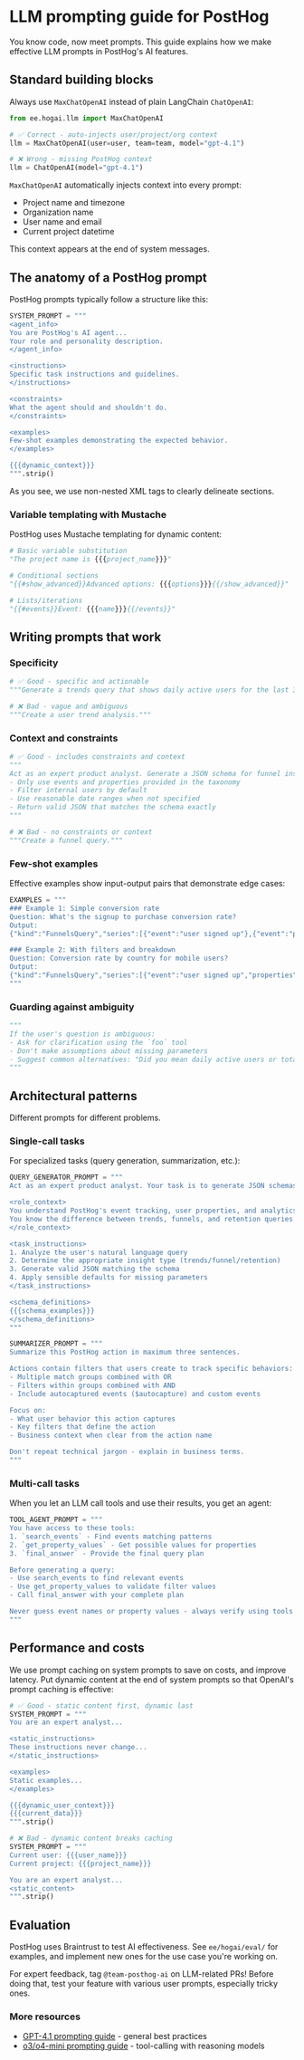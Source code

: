 # LLM prompting guide for PostHog

You know code, now meet prompts. This guide explains how we make effective LLM prompts in PostHog's AI features.

## Standard building blocks

Always use `MaxChatOpenAI` instead of plain LangChain `ChatOpenAI`:

```python
from ee.hogai.llm import MaxChatOpenAI

# ✅ Correct - auto-injects user/project/org context
llm = MaxChatOpenAI(user=user, team=team, model="gpt-4.1")

# ❌ Wrong - missing PostHog context
llm = ChatOpenAI(model="gpt-4.1")
```

`MaxChatOpenAI` automatically injects context into every prompt:

- Project name and timezone
- Organization name
- User name and email
- Current project datetime

This context appears at the end of system messages.

## The anatomy of a PostHog prompt

PostHog prompts typically follow a structure like this:

```python
SYSTEM_PROMPT = """
<agent_info>
You are PostHog's AI agent...
Your role and personality description.
</agent_info>

<instructions>
Specific task instructions and guidelines.
</instructions>

<constraints>
What the agent should and shouldn't do.
</constraints>

<examples>
Few-shot examples demonstrating the expected behavior.
</examples>

{{{dynamic_context}}}
""".strip()
```

As you see, we use non-nested XML tags to clearly delineate sections.

### Variable templating with Mustache

PostHog uses Mustache templating for dynamic content:

```python
# Basic variable substitution
"The project name is {{{project_name}}}"

# Conditional sections
"{{#show_advanced}}Advanced options: {{{options}}}{{/show_advanced}}"

# Lists/iterations
"{{#events}}Event: {{{name}}}{{/events}}"
```

## Writing prompts that work

### Specificity

```python
# ✅ Good - specific and actionable
"""Generate a trends query that shows daily active users for the last 30 days, filtered to exclude internal users, displayed as a line chart."""

# ❌ Bad - vague and ambiguous
"""Create a user trend analysis."""
```

### Context and constraints

```python
# ✅ Good - includes constraints and context
"""
Act as an expert product analyst. Generate a JSON schema for funnel insights.
- Only use events and properties provided in the taxonomy
- Filter internal users by default
- Use reasonable date ranges when not specified
- Return valid JSON that matches the schema exactly
"""

# ❌ Bad - no constraints or context
"""Create a funnel query."""
```

### Few-shot examples

Effective examples show input-output pairs that demonstrate edge cases:

```python
EXAMPLES = """
### Example 1: Simple conversion rate
Question: What's the signup to purchase conversion rate?
Output:
{"kind":"FunnelsQuery","series":[{"event":"user signed up"},{"event":"purchase"}]}

### Example 2: With filters and breakdown
Question: Conversion rate by country for mobile users?
Output:
{"kind":"FunnelsQuery","series":[{"event":"user signed up","properties":[{"key":"$device_type","value":"Mobile"}]},{"event":"purchase"}],"breakdownFilter":{"breakdown":"$geoip_country_name"}}
"""
```

### Guarding against ambiguity

```python
"""
If the user's question is ambiguous:
- Ask for clarification using the `foo` tool
- Don't make assumptions about missing parameters
- Suggest common alternatives: "Did you mean daily active users or total events?"
"""
```

## Architectural patterns

Different prompts for different problems.

### Single-call tasks

For specialized tasks (query generation, summarization, etc.):

```python
QUERY_GENERATOR_PROMPT = """
Act as an expert product analyst. Your task is to generate JSON schemas for PostHog insights.

<role_context>
You understand PostHog's event tracking, user properties, and analytics concepts.
You know the difference between trends, funnels, and retention queries.
</role_context>

<task_instructions>
1. Analyze the user's natural language query
2. Determine the appropriate insight type (trends/funnel/retention)
3. Generate valid JSON matching the schema
4. Apply sensible defaults for missing parameters
</task_instructions>

<schema_definitions>
{{{schema_examples}}}
</schema_definitions>
"""
```

```python
SUMMARIZER_PROMPT = """
Summarize this PostHog action in maximum three sentences.

Actions contain filters that users create to track specific behaviors:
- Multiple match groups combined with OR
- Filters within groups combined with AND
- Include autocaptured events ($autocapture) and custom events

Focus on:
- What user behavior this action captures
- Key filters that define the action
- Business context when clear from the action name

Don't repeat technical jargon - explain in business terms.
"""
```

### Multi-call tasks

When you let an LLM call tools and use their results, you get an agent:

```python
TOOL_AGENT_PROMPT = """
You have access to these tools:
1. `search_events` - Find events matching patterns
2. `get_property_values` - Get possible values for properties
3. `final_answer` - Provide the final query plan

Before generating a query:
- Use search_events to find relevant events
- Use get_property_values to validate filter values
- Call final_answer with your complete plan

Never guess event names or property values - always verify using tools.
"""
```

## Performance and costs

We use prompt caching on system prompts to save on costs, and improve latency.
Put dynamic content at the end of system prompts so that OpenAI's prompt caching is effective:

```python
# ✅ Good - static content first, dynamic last
SYSTEM_PROMPT = """
You are an expert analyst...

<static_instructions>
These instructions never change...
</static_instructions>

<examples>
Static examples...
</examples>

{{{dynamic_user_context}}}
{{{current_data}}}
""".strip()

# ❌ Bad - dynamic content breaks caching
SYSTEM_PROMPT = """
Current user: {{{user_name}}}
Current project: {{{project_name}}}

You are an expert analyst...
<static_content>
""".strip()
```

## Evaluation

PostHog uses Braintrust to test AI effectiveness. See `ee/hogai/eval/` for examples, and implement new ones for the use case you're working on.

For expert feedback, tag `@team-posthog-ai` on LLM-related PRs! Before doing that, test your feature with various user prompts, especially tricky ones.

### More resources

- [GPT-4.1 prompting guide](https://cookbook.openai.com/examples/gpt4-1_prompting_guide) - general best practices
- [o3/o4-mini prompting guide](https://cookbook.openai.com/examples/o-series/o3o4-mini_prompting_guide) - tool-calling with reasoning models
